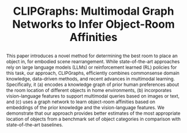 ---
layout: project-page-new
title: "CLIPGraphs: Multimodal Graph Networks to Infer Object-Room Affinities"
authors:
  - name: Ayush Agrawal∗
    sup: 1
  - name: Raghav Arora∗
    sup: 1
  - name: Ahana Datta
    sup: 1
  - name: Snehasis Banerjee
    sup: 1
  - name: Brojeshwar Bhowmick
    sup: 1
  - name: Krishna Murthy Jatavallabhula
    sup: 1
  - name: Mohan Sridharan
    sup: 1
  - name: Madhava Krishna
    sup: 1
affiliations:
  - name: IIIT Hyderabad, India
    link: https://robotics.iiit.ac.in
    sup: 1
permalink: /publications/2023/Ayush_CLIPGraphs/
abstract: "This paper introduces a novel method for determining the best room to place an object in, for embodied scene rearrangement. While state-of-the-art approaches rely on large language models (LLMs) or reinforcement learned (RL) policies for this task, our approach, CLIPGraphs, efficiently combines commonsense domain knowledge, data-driven methods, and recent advances in multimodal learning. Specifically, it (a) encodes a knowledge graph of prior human preferences about the room location of different objects in home environments,
(b) incorporates vision-language features to support multimodal
queries based on images or text, and (c) uses a graph network to
learn object-room affinities based on embeddings of the prior
knowledge and the vision-language features. We demonstrate that our approach provides better estimates of the most appropriate location of objects from a benchmark set of object categories in comparison with state-of-the-art baselines."
project_page: https://clipgraphs.github.io/
paper: https://arxiv.org/pdf/2306.01540.pdf
code: https://github.com/CLIPGraphs/CLIPGraphs.github.io/tree/irona
supplement: https://clipgraphs.github.io/static/pdfs/Supplementary.pdf
#video: https://robotics.iiit.ac.in/publications/2020/deep-mpc-for-visual-servoing/video.mp4
iframe: https://www.youtube.com/embed/aZgyFGuWZbk

---